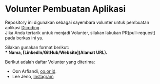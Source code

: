 # Volunter Pembuatan Aplikasi
Repository ini digunakan sebagai sayembara volunter untuk pembuatan aplikasi [Dicoding](www.dicoding.com).<br>
Jika Anda tertarik untuk menjadi Volunter, silakan lakukan PR(pull-request) pada berkas ini ya.<br>

Silakan gunakan format berikut:<br>
**\* Nama, [LinkedIn/GitHub/Website](Alamat URL).**

Berikut adalah daftar Volunter yang diterima:
* Oon Arfiandi, [oo.or.id](https://oo.or.id).
* Lee Jeno, [Instagram](https://www.instagram.com/leejen_o_423)
